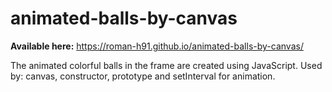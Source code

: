 # animated-balls-by-canvas
**Available here:** https://roman-h91.github.io/animated-balls-by-canvas/

The animated colorful balls in the frame are created using JavaScript. Used by: canvas, constructor, prototype and setInterval for animation.
